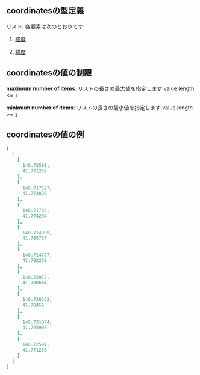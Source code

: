 ## coordinatesの型定義

リスト. 各要素は次のとおりです

1.  [経度](line_detail-properties-登録駅リスト-駅オブジェクト路線登録-properties-ボロノイ範囲-properties-geometrypolygonlinestring-oneof-geometrypolygon-properties-polygonの座標リスト-polygonの座標リスト0-座標点-items-経度.md "check type definition")

2.  [緯度](line_detail-properties-登録駅リスト-駅オブジェクト路線登録-properties-ボロノイ範囲-properties-geometrypolygonlinestring-oneof-geometrypolygon-properties-polygonの座標リスト-polygonの座標リスト0-座標点-items-緯度.md "check type definition")

## coordinatesの値の制限

**maximum number of items**: リストの長さの最大値を指定します value.length <= `1`

**minimum number of items**: リストの長さの最小値を指定します value.length >= `1`

## coordinatesの値の例

```json
[
  [
    [
      140.72591,
      41.771256
    ],
    [
      140.717527,
      41.773829
    ],
    [
      140.71735,
      41.774204
    ],
    [
      140.714999,
      41.785757
    ],
    [
      140.714787,
      41.792259
    ],
    [
      140.72972,
      41.788694
    ],
    [
      140.730562,
      41.78452
    ],
    [
      140.731074,
      41.778908
    ],
    [
      140.72591,
      41.771256
    ]
  ]
]
```
